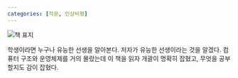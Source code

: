 ```yaml
---
categories: [작문, 인상비평]
---
```

![책 표지](https://image.aladin.co.kr/product/29901/42/cover500/k932838038_1.jpg)

학생이라면 누구나 유능한 선생을 알아본다. 저자가 유능한 선생이라는 것을 알겠다. 컴퓨터 구조와 운영체제를 거의 몰랐는데 이 책을 읽자 개괄이 명확히 잡혔고, 무엇을 공부할지도 감이 잡혔다.
